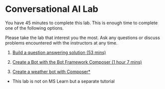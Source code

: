 # Conversational AI Lab

You have 45 minutes to complete this lab. This is enough time to complete one of the following options.

Please take the lab that interest you the most. Ask any questions or discuss problems encountered with the instructors at any time.

1. [Build a question answering solution (53 mins)](https://docs.microsoft.com/en-us/learn/modules/build-qna-solution-qna-maker/)

2. [Create a Bot with the Bot Framework Composer (1 hour 7 mins)](https://docs.microsoft.com/en-us/learn/modules/create-bot-with-bot-framework-composer/)

3. [Create a weather bot with Composer*](https://docs.microsoft.com/en-us/composer/tutorial-create-weather-bot)

* This lab is not on MS Learn but a separate tutorial
